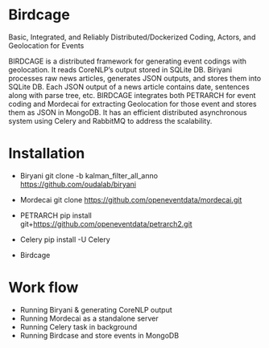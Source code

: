# Birdcage
Basic, Integrated, and Reliably Distributed/Dockerized Coding, Actors, and Geolocation for Events

BIRDCAGE is a distributed framework for generating event codings with geolocation. It reads CoreNLP’s output stored in SQLite DB. Biriyani processes raw news articles, generates JSON outputs, and stores them into SQLite DB. Each JSON output of a news article contains date, sentences along with parse tree, etc.  BIRDCAGE integrates both PETRARCH for event coding and Mordecai for extracting Geolocation for those event and stores them as JSON in MongoDB. It has an efficient distributed asynchronous system using Celery and RabbitMQ to address the scalability.

# Installation

- Biryani 
      git clone -b kalman_filter_all_anno https://github.com/oudalab/biryani

- Mordecai 
    git clone https://github.com/openeventdata/mordecai.git
  
- PETRARCH 
    pip install git+https://github.com/openeventdata/petrarch2.git

- Celery
    pip install -U Celery

- Birdcage 
    
    
# Work flow

- Running Biryani & generating CoreNLP output
- Running Mordecai as a standalone server
- Running Celery task in background
- Running Birdcase and store events in MongoDB
